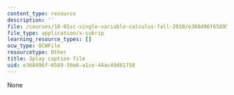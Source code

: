 ```yaml
---
content_type: resource
description: ''
file: /courses/18-01sc-single-variable-calculus-fall-2010/e368496f658950a6a1ce44ac49d81758_KhwQKE_tld0.srt
file_type: application/x-subrip
learning_resource_types: []
ocw_type: OCWFile
resourcetype: Other
title: 3play caption file
uid: e368496f-6589-50a6-a1ce-44ac49d81758
---
```

None

